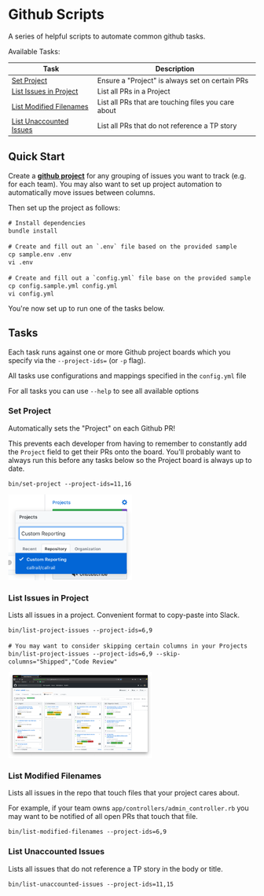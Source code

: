 # Github Scripts

A series of helpful scripts to automate common github tasks.

Available Tasks:

| Task | Description |
| ------------- | ------------- |
| [Set Project](#task-set-project) | Ensure a "Project" is always set on certain PRs |
| [List Issues in Project](#task-list-project-issues) | List all PRs in a Project |
| [List Modified Filenames](task-list-modified-filenames) | List all PRs that are touching files you care about |
| [List Unaccounted Issues](task-list-unaccounted-issues) | List all PRs that do not reference a TP story |


## <a name="quick-start"></a> Quick Start

Create a [**github project**](https://help.github.com/en/github/managing-your-work-on-github/creating-a-project-board) for any grouping of issues you want to track (e.g. for each team). You may also want to set up project automation to automatically move issues between columns.

Then set up the project as follows:

```
# Install dependencies
bundle install

# Create and fill out an `.env` file based on the provided sample
cp sample.env .env
vi .env

# Create and fill out a `config.yml` file base on the provided sample
cp config.sample.yml config.yml
vi config.yml
```

You're now set up to run one of the tasks below.

## <a name="tasks"></a> Tasks

Each task runs against one or more Github project boards which you specify via the `--project-ids=` (or `-p` flag).

All tasks use configurations and mappings specified in the `config.yml` file

For all tasks you can use `--help` to see all available options


### <a name="task-set-project"></a> Set Project

Automatically sets the "Project" on each Github PR!

This prevents each developer from having to remember to constantly add the `Project` field to get their PRs onto the board.
You'll probably want to always run this before any tasks below so the Project board is always up to date.

```
bin/set-project --project-ids=11,16
```

<p>
  <img src="meta/project-menu.png" height="175" />
</p>


### <a name="task-list-project-issues"></a> List Issues in Project

Lists all issues in a project. Convenient format to copy-paste into Slack.

```
bin/list-project-issues --project-ids=6,9

# You may want to consider skipping certain columns in your Projects
bin/list-project-issues --project-ids=6,9 --skip-columns="Shipped","Code Review"
```

<p>
  <img src="meta/project-board.png" height="175" />
</p>

### <a name="task-list-modified-filenames"></a> List Modified Filenames

Lists all issues in the repo that touch files that your project cares about.

For example, if your team owns `app/controllers/admin_controller.rb` you may want to be notified of all open PRs that touch that file.

```
bin/list-modified-filenames --project-ids=6,9
```

### <a name="task-unaccounted-issues"></a> List Unaccounted Issues

Lists all issues that do not reference a TP story in the body or title.

```
bin/list-unaccounted-issues --project-ids=11,15
```
